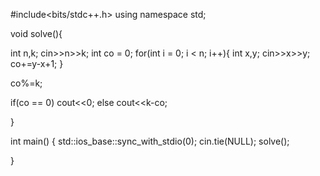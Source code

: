 #include<bits/stdc++.h>
using namespace std;

void solve(){

int n,k;
cin>>n>>k;
int co = 0;
for(int i = 0; i < n; i++){
    int x,y;
    cin>>x>>y;
    co+=y-x+1;
}

co%=k;

if(co == 0)
    cout<<0;
else
    cout<<k-co;

}


int main()
{
    std::ios_base::sync_with_stdio(0);
	cin.tie(NULL);
    solve();



}
